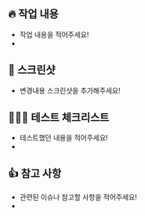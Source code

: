 ## 🔥 작업 내용

- 작업 내용을 적어주세요!
-

## 📸 스크린샷

- 변경내용 스크린샷을 추가해주세요!

## 💁🏻‍♀️ 테스트 체크리스트

- 테스트했던 내용을 적어주세요!
-

## 👍 참고 사항

- 관련된 이슈나 참고할 사항을 적어주세요!
-
